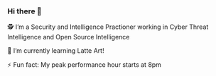 ### Hi there 👋

<!--
**bitsaway/bitsaway** is a ✨ _special_ ✨ repository because its `README.md` (this file) appears on your GitHub profile.

Here are some ideas to get you started:

- 🔭 I’m currently working on ...
- 🌱 I’m currently learning ...
- 👯 I’m looking to collaborate on ...
- 🤔 I’m looking for help with ...
- 💬 Ask me about ...
- 📫 How to reach me: ...
- 😄 Pronouns: ...
- ⚡ Fun fact: ...
-->

🕵️‍ I’m a Security and Intelligence Practioner working in Cyber Threat Intelligence and Open Source Intelligence

🌱 I’m currently learning Latte Art!

⚡ Fun fact: My peak performance hour starts at 8pm
